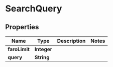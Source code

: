 

# SearchQuery

## Properties

Name | Type | Description | Notes
------------ | ------------- | ------------- | -------------
**faroLimit** | **Integer** |  | 
**query** | **String** |  | 




